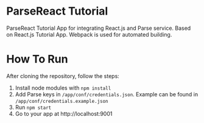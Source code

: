 # ParseReact Tutorial 
ParseReact Tutorial App for integrating React.js and Parse service. Based on React.js Tutorial App.
Webpack is used for automated building.

# How To Run
After cloning the repository, follow the steps:

1. Install node modules with ```npm install```
2. Add Parse keys in ```/app/conf/credentials.json```. Example can be found in ```/app/conf/credentials.example.json```
3. Run ```npm start```
4. Go to your app at http://localhost:9001
